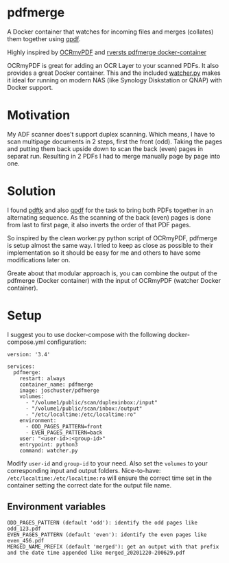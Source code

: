 # pdfmerge
A Docker container that watches for incoming files and merges (collates) them together using [qpdf](https://github.com/qpdf/qpdf).

Highly inspired by [OCRmyPDF](https://hub.docker.com/r/jbarlow83/ocrmypdf) and [rversts pdfmerge docker-container](https://hub.docker.com/r/rverst/pdfmerge)

OCRmyPDF is great for adding an OCR Layer to your scanned PDFs. It also provides a great Docker container. This and the included [watcher.py](https://ocrmypdf.readthedocs.io/en/latest/batch.html?highlight=watcher#watched-folders-with-watcher-py) makes it ideal for running on modern NAS (like Synology Diskstation or QNAP) with Docker support.

# Motivation
My ADF scanner does't support duplex scanning. Which means, I have to scan multipage documents in 2 steps, first the front (odd). Taking the pages and putting them back upside down to scan the back (even) pages in separat run. Resulting in 2 PDFs I had to merge manually page by page into one.

# Solution
I found [pdftk](https://www.pdflabs.com/tools/pdftk-the-pdf-toolkit/) and also [qpdf](https://github.com/qpdf/qpdf) for the task to bring both PDFs together in an alternating sequence. As the scanning of the back (even) pages is done from last to first page, it also inverts the order of that PDF pages.

So inspired by the clean worker.py python script of OCRmyPDF, pdfmerge is setup almost the same way.
I tried to keep as close as possible to their implementation so it should be easy for me and others to have some modifications later on.

Greate about that modular approach is, you can combine the output of the pdfmerge (Docker container) with the input of OCRmyPDF (watcher Docker container).

# Setup
I suggest you to use docker-compose with the following docker-compose.yml configuration:
```
version: '3.4'

services:
  pdfmerge:
    restart: always
    container_name: pdfmerge
    image: joschuster/pdfmerge
    volumes:
      - "/volume1/public/scan/duplexinbox:/input"
      - "/volume1/public/scan/inbox:/output"
      - "/etc/localtime:/etc/localtime:ro"
    environment: 
      - ODD_PAGES_PATTERN=front
      - EVEN_PAGES_PATTERN=back
    user: "<user-id>:<group-id>"
    entrypoint: python3
    command: watcher.py
```

Modify ```user-id``` and ```group-id``` to your need. Also set the ```volumes``` to your corresponding input and output folders. Nice-to-have: ```/etc/localtime:/etc/localtime:ro``` will ensure the correct time set in the container setting the correct date for the output file name.

## Environment variables
```
ODD_PAGES_PATTERN (default 'odd'): identify the odd pages like odd_123.pdf
EVEN_PAGES_PATTERN (default 'even'): identify the even pages like even_456.pdf
MERGED_NAME_PREFIX (default 'merged'): get an output with that prefix and the date time appended like merged_20201220-200629.pdf
```
